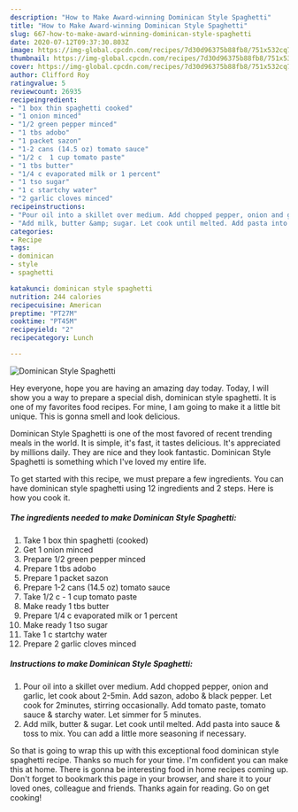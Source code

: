 ```yaml
---
description: "How to Make Award-winning Dominican Style Spaghetti"
title: "How to Make Award-winning Dominican Style Spaghetti"
slug: 667-how-to-make-award-winning-dominican-style-spaghetti
date: 2020-07-12T09:37:30.803Z
image: https://img-global.cpcdn.com/recipes/7d30d96375b88fb8/751x532cq70/dominican-style-spaghetti-recipe-main-photo.jpg
thumbnail: https://img-global.cpcdn.com/recipes/7d30d96375b88fb8/751x532cq70/dominican-style-spaghetti-recipe-main-photo.jpg
cover: https://img-global.cpcdn.com/recipes/7d30d96375b88fb8/751x532cq70/dominican-style-spaghetti-recipe-main-photo.jpg
author: Clifford Roy
ratingvalue: 5
reviewcount: 26935
recipeingredient:
- "1 box thin spaghetti cooked"
- "1 onion minced"
- "1/2 green pepper minced"
- "1 tbs adobo"
- "1 packet sazon"
- "1-2 cans (14.5 oz) tomato sauce"
- "1/2 c  1 cup tomato paste"
- "1 tbs butter"
- "1/4 c evaporated milk or 1 percent"
- "1 tso sugar"
- "1 c startchy water"
- "2 garlic cloves minced"
recipeinstructions:
- "Pour oil into a skillet over medium. Add chopped pepper, onion and garlic, let cook about 2-5min. Add sazon, adobo &amp; black pepper. Let cook for 2minutes, stirring occasionally. Add tomato paste, tomato sauce &amp; starchy water. Let simmer for 5 minutes."
- "Add milk, butter &amp; sugar. Let cook until melted. Add pasta into sauce &amp; toss to mix. You can add a little more seasoning if necessary."
categories:
- Recipe
tags:
- dominican
- style
- spaghetti

katakunci: dominican style spaghetti 
nutrition: 244 calories
recipecuisine: American
preptime: "PT27M"
cooktime: "PT45M"
recipeyield: "2"
recipecategory: Lunch

---
```



![Dominican Style Spaghetti](https://img-global.cpcdn.com/recipes/7d30d96375b88fb8/751x532cq70/dominican-style-spaghetti-recipe-main-photo.jpg)

Hey everyone, hope you are having an amazing day today. Today, I will show you a way to prepare a special dish, dominican style spaghetti. It is one of my favorites food recipes. For mine, I am going to make it a little bit unique. This is gonna smell and look delicious.

Dominican Style Spaghetti is one of the most favored of recent trending meals in the world. It is simple, it's fast, it tastes delicious. It's appreciated by millions daily. They are nice and they look fantastic. Dominican Style Spaghetti is something which I've loved my entire life.




To get started with this recipe, we must prepare a few ingredients. You can have dominican style spaghetti using 12 ingredients and 2 steps. Here is how you cook it.

<!--inarticleads1-->

##### The ingredients needed to make Dominican Style Spaghetti:

1. Take 1 box thin spaghetti (cooked)
1. Get 1 onion minced
1. Prepare 1/2 green pepper minced
1. Prepare 1 tbs adobo
1. Prepare 1 packet sazon
1. Prepare 1-2 cans (14.5 oz) tomato sauce
1. Take 1/2 c - 1 cup tomato paste
1. Make ready 1 tbs butter
1. Prepare 1/4 c evaporated milk or 1 percent
1. Make ready 1 tso sugar
1. Take 1 c startchy water
1. Prepare 2 garlic cloves minced




<!--inarticleads2-->

##### Instructions to make Dominican Style Spaghetti:

1. Pour oil into a skillet over medium. Add chopped pepper, onion and garlic, let cook about 2-5min. Add sazon, adobo &amp; black pepper. Let cook for 2minutes, stirring occasionally. Add tomato paste, tomato sauce &amp; starchy water. Let simmer for 5 minutes.
1. Add milk, butter &amp; sugar. Let cook until melted. Add pasta into sauce &amp; toss to mix. You can add a little more seasoning if necessary.




So that is going to wrap this up with this exceptional food dominican style spaghetti recipe. Thanks so much for your time. I'm confident you can make this at home. There is gonna be interesting food in home recipes coming up. Don't forget to bookmark this page in your browser, and share it to your loved ones, colleague and friends. Thanks again for reading. Go on get cooking!

